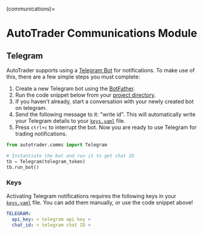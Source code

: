 (communications)=
# AutoTrader Communications Module


## Telegram
AutoTrader supports using a [Telegram Bot](https://core.telegram.org/bots/api)
for notifications. To make use of this, there are a few simple steps you 
must complete:
1. Create a new Telegram bot using the [BotFather](https://telegram.me/BotFather).
2. Run the code snippet below from your [project directory](rec-dir-struc).
3. If you haven't already, start a conversation with your newly created bot
on telegram.
4. Send the following message to it: "write id". This will automatically write
your Telegram details to your [`keys.yaml`](global-config) file.
5. Press `ctrl+c` to interrupt the bot. Now you are ready to use Telegram
for trading notifications.


```python
from autotrader.comms import Telegram

# Instantiate the bot and run it to get chat ID
tb = Telegram(telegram_token)
tb.run_bot()
```


### Keys
Activating Telegram notifications requires the following keys
in your [`keys.yaml`](global-config) file. You can add them
manually, or use the code snippet above!

```yaml
TELEGRAM:
  api_key: < telegram api key >
  chat_id: < telegram chat ID >
```
